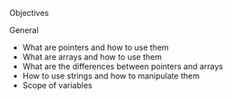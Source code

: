 Objectives

General

   - What are pointers and how to use them
   - What are arrays and how to use them
   - What are the differences between pointers and arrays
   - How to use strings and how to manipulate them
   - Scope of variables


